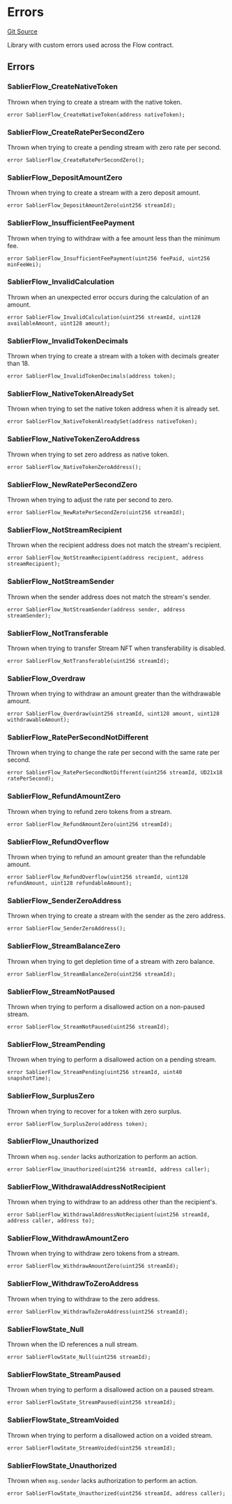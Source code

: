 # Errors

[Git Source](https://github.com/sablier-labs/flow/blob/a4143de45478f508bca8305fec2bd81b7ad25fe9/src/libraries/Errors.sol)

Library with custom errors used across the Flow contract.

## Errors

### SablierFlow_CreateNativeToken

Thrown when trying to create a stream with the native token.

```solidity
error SablierFlow_CreateNativeToken(address nativeToken);
```

### SablierFlow_CreateRatePerSecondZero

Thrown when trying to create a pending stream with zero rate per second.

```solidity
error SablierFlow_CreateRatePerSecondZero();
```

### SablierFlow_DepositAmountZero

Thrown when trying to create a stream with a zero deposit amount.

```solidity
error SablierFlow_DepositAmountZero(uint256 streamId);
```

### SablierFlow_InsufficientFeePayment

Thrown when trying to withdraw with a fee amount less than the minimum fee.

```solidity
error SablierFlow_InsufficientFeePayment(uint256 feePaid, uint256 minFeeWei);
```

### SablierFlow_InvalidCalculation

Thrown when an unexpected error occurs during the calculation of an amount.

```solidity
error SablierFlow_InvalidCalculation(uint256 streamId, uint128 availableAmount, uint128 amount);
```

### SablierFlow_InvalidTokenDecimals

Thrown when trying to create a stream with a token with decimals greater than 18.

```solidity
error SablierFlow_InvalidTokenDecimals(address token);
```

### SablierFlow_NativeTokenAlreadySet

Thrown when trying to set the native token address when it is already set.

```solidity
error SablierFlow_NativeTokenAlreadySet(address nativeToken);
```

### SablierFlow_NativeTokenZeroAddress

Thrown when trying to set zero address as native token.

```solidity
error SablierFlow_NativeTokenZeroAddress();
```

### SablierFlow_NewRatePerSecondZero

Thrown when trying to adjust the rate per second to zero.

```solidity
error SablierFlow_NewRatePerSecondZero(uint256 streamId);
```

### SablierFlow_NotStreamRecipient

Thrown when the recipient address does not match the stream's recipient.

```solidity
error SablierFlow_NotStreamRecipient(address recipient, address streamRecipient);
```

### SablierFlow_NotStreamSender

Thrown when the sender address does not match the stream's sender.

```solidity
error SablierFlow_NotStreamSender(address sender, address streamSender);
```

### SablierFlow_NotTransferable

Thrown when trying to transfer Stream NFT when transferability is disabled.

```solidity
error SablierFlow_NotTransferable(uint256 streamId);
```

### SablierFlow_Overdraw

Thrown when trying to withdraw an amount greater than the withdrawable amount.

```solidity
error SablierFlow_Overdraw(uint256 streamId, uint128 amount, uint128 withdrawableAmount);
```

### SablierFlow_RatePerSecondNotDifferent

Thrown when trying to change the rate per second with the same rate per second.

```solidity
error SablierFlow_RatePerSecondNotDifferent(uint256 streamId, UD21x18 ratePerSecond);
```

### SablierFlow_RefundAmountZero

Thrown when trying to refund zero tokens from a stream.

```solidity
error SablierFlow_RefundAmountZero(uint256 streamId);
```

### SablierFlow_RefundOverflow

Thrown when trying to refund an amount greater than the refundable amount.

```solidity
error SablierFlow_RefundOverflow(uint256 streamId, uint128 refundAmount, uint128 refundableAmount);
```

### SablierFlow_SenderZeroAddress

Thrown when trying to create a stream with the sender as the zero address.

```solidity
error SablierFlow_SenderZeroAddress();
```

### SablierFlow_StreamBalanceZero

Thrown when trying to get depletion time of a stream with zero balance.

```solidity
error SablierFlow_StreamBalanceZero(uint256 streamId);
```

### SablierFlow_StreamNotPaused

Thrown when trying to perform a disallowed action on a non-paused stream.

```solidity
error SablierFlow_StreamNotPaused(uint256 streamId);
```

### SablierFlow_StreamPending

Thrown when trying to perform a disallowed action on a pending stream.

```solidity
error SablierFlow_StreamPending(uint256 streamId, uint40 snapshotTime);
```

### SablierFlow_SurplusZero

Thrown when trying to recover for a token with zero surplus.

```solidity
error SablierFlow_SurplusZero(address token);
```

### SablierFlow_Unauthorized

Thrown when `msg.sender` lacks authorization to perform an action.

```solidity
error SablierFlow_Unauthorized(uint256 streamId, address caller);
```

### SablierFlow_WithdrawalAddressNotRecipient

Thrown when trying to withdraw to an address other than the recipient's.

```solidity
error SablierFlow_WithdrawalAddressNotRecipient(uint256 streamId, address caller, address to);
```

### SablierFlow_WithdrawAmountZero

Thrown when trying to withdraw zero tokens from a stream.

```solidity
error SablierFlow_WithdrawAmountZero(uint256 streamId);
```

### SablierFlow_WithdrawToZeroAddress

Thrown when trying to withdraw to the zero address.

```solidity
error SablierFlow_WithdrawToZeroAddress(uint256 streamId);
```

### SablierFlowState_Null

Thrown when the ID references a null stream.

```solidity
error SablierFlowState_Null(uint256 streamId);
```

### SablierFlowState_StreamPaused

Thrown when trying to perform a disallowed action on a paused stream.

```solidity
error SablierFlowState_StreamPaused(uint256 streamId);
```

### SablierFlowState_StreamVoided

Thrown when trying to perform a disallowed action on a voided stream.

```solidity
error SablierFlowState_StreamVoided(uint256 streamId);
```

### SablierFlowState_Unauthorized

Thrown when `msg.sender` lacks authorization to perform an action.

```solidity
error SablierFlowState_Unauthorized(uint256 streamId, address caller);
```
